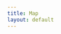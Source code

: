 ```yaml
---
title: Map
layout: default
---
```


<div id='eventMap'><!-- Plotly chart will be drawn inside this DIV --></div>

<script>
Plotly.d3.csv('./assets/events.csv', function(err, rows){

    function unpack(rows, key) {
        return rows.map(function(row) { return row[key]; });
    }

    var cityName = unpack(rows, 'name'),
        cityEventsFreq = unpack(rows, 'frq'),
        cityLat = unpack(rows, 'lat'),
        cityLon = unpack(rows, 'lon'),
        color = [,"rgb(255,65,54)","rgb(133,20,75)","rgb(255,133,27)","lightgrey"],
        citySize = [],
        hoverText = [];
        scale = 10;

    for ( var i = 0 ; i < cityEventsFreq.length; i++) {
        var currentSize = cityEventsFreq[i]*scale;
        var currentText = cityName[i] + " Events Frequency: " + cityEventsFreq[i];
        citySize.push(currentSize);
        hoverText.push(currentText);
    }

    var data = [{
        type: 'scattergeo',
        locationmode: 'USA-states',
        lat: cityLat,
        lon: cityLon,
        hoverinfo: 'text',
        text: hoverText,
        marker: {
            size: citySize,
            line: {
                color: 'black',
                width: 2
            },
        }
    }];

    var layout = {
        title: 'MolSSI Events Map',
        showlegend: false,
        geo: {
            scope: 'usa',
            projection: {
                type: 'albers usa'
            },
            showland: true,
            landcolor: 'rgb(217, 217, 217)',
            subunitwidth: 1,
            countrywidth: 10,
            subunitcolor: 'rgb(255,255,255)',
            countrycolor: 'rgb(255,255,255)'
        },
    };

    Plotly.newPlot("eventMap", data, layout, {showLink: false});

});


</script>